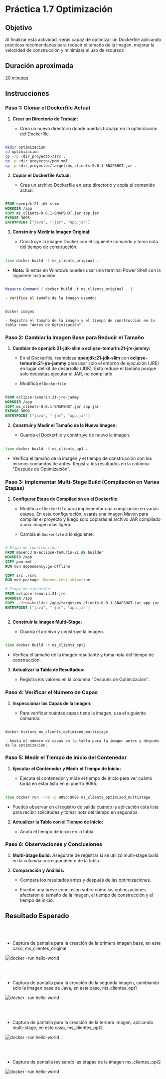 # Práctica 1.7 Optimización

## Objetivo
Al finalizar esta actividad, serás capaz de optimizar un Dockerfile aplicando prácticas recomendadas para reducir el tamaño de la imagen, mejorar la velocidad de construcción y minimizar el uso de recursos


## Duración aproximada
20 minutos

## Instrucciones

### Paso 1: Clonar el Dockerfile Actual

1. **Crear un Directorio de Trabajo:**

    - Crea un nuevo directorio donde puedas trabajar en la optimización del Dockerfile.

```bash

mkdir optimizacion
cd optimizacion
cp -rp <dir_proyecto>/src .
cp -p <dir_proyecto>/pom.xml .
cp -p <dir_proyecto>/target/ms_clients-0.0.1-SNAPSHOT.jar .
```

2. **Copiar el Dockerfile Actual:**

    - Crea un archivo Dockerfile en este directorio y copia el contenido actual:

```dockerfile

FROM openjdk:21-jdk-slim
WORKDIR /app
COPY ms_clients-0.0.1-SNAPSHOT.jar app.jar
EXPOSE 9096
ENTRYPOINT ["java", "-jar", "app.jar"]

```

3. **Construir y Medir la Imagen Original:**

    - Construye la imagen Docker con el siguiente comando y toma nota del tiempo de construcción.
```bash
 
time docker build -t ms_clients_original .
```

- **Nota:** Si estas en Windows puedes usar una terminal Power Shell con la siguiente instrucción:

```PowerShell

Measure-Command { docker build -t ms_clients_original . }

```


    - Verifica el tamaño de la imagen usando:

```bash
 
docker images  
```

    - Registra el tamaño de la imagen y el tiempo de construcción en la tabla como "Antes de Optimización".


### Paso 2: Cambiar la Imagen Base para Reducir el Tamaño


1. **Cambiar de openjdk:21-jdk-slim a eclipse-temurin:21-jre-jammy:**

    - En el Dockerfile, reemplaza **openjdk:21-jdk-slim** con **eclipse-temurin:21-jre-jammy** para usar solo el entorno de ejecución (JRE) en lugar del kit de desarrollo (JDK). Esto reduce el tamaño porque solo necesitas ejecutar el JAR, no compilarlo.

    - Modifica el `Dockerfile`:

```dockerfile
 
FROM eclipse-temurin:21-jre-jammy
WORKDIR /app
COPY ms_clients-0.0.1-SNAPSHOT.jar app.jar
EXPOSE 9096
ENTRYPOINT ["java", "-jar", "app.jar"]
```

2. **Construir y Medir el Tamaño de la Nueva Imagen:**

    - Guarda el Dockerfile y construye de nuevo la imagen.

```bash
 
time docker build -t ms_clients_op1 .
```

- Verifica el tamaño de la imagen y el tiempo de construcción con los mismos comandos de antes. Registra los resultados en la columna "Después de Optimización".



### Paso 3: Implementar Multi-Stage Build (Compilación en Varias Etapas)

1. **Configurar Etapa de Compilación en el Dockerfile:**

    - Modifica el `Dockerfile` para implementar una compilación en varias etapas. En esta configuración, usarás una imagen Maven para compilar el proyecto y luego solo copiarás el archivo JAR compilado a una imagen más ligera.

    - Cambia el `Dockerfile` a lo siguiente:

```dockerfile

# Etapa de construcción
FROM maven:3.8-eclipse-temurin-21 AS builder
WORKDIR /app
COPY pom.xml .
RUN mvn dependency:go-offline

COPY src ./src
RUN mvn package -Dmaven.test.skip=true

# Etapa de ejecución
FROM eclipse-temurin:21-jre
WORKDIR /app
COPY --from=builder /app/target/ms_clients-0.0.1-SNAPSHOT.jar app.jar
ENTRYPOINT ["java", "-jar", "app.jar"]
 
```

2. **Construir la Imagen Multi-Stage:**

    - Guarda el archivo y construye la imagen.

```bash
 
time docker build -t ms_clients_opt2 .
```

- Verifica el tamaño de la imagen resultante y toma nota del tiempo de construcción.

3. **Actualizar la Tabla de Resultados:**

    - Registra los valores en la columna "Después de Optimización".



### Paso 4: Verificar el Número de Capas

1. **Inspeccionar las Capas de la Imagen:**

    - Para verificar cuántas capas tiene la imagen, usa el siguiente comando:

```bash

docker history ms_clients_optimized_multistage
```

    - Anota el número de capas en la tabla para la imagen antes y después de la optimización.



### Paso 5: Medir el Tiempo de Inicio del Contenedor

1. **Ejecutar el Contenedor y Medir el Tiempo de Inicio:**

    - Ejecuta el contenedor y mide el tiempo de inicio para ver cuánto tarda en estar listo en el puerto 9095.

```bash
 
time docker run --rm -p 9095:9095 ms_clients_optimized_multistage
```

- Puedes observar en el registro de salida cuándo la aplicación está lista para recibir solicitudes y tomar nota del tiempo en segundos.

2. **Actualizar la Tabla con el Tiempo de Inicio:**

    - Anota el tiempo de inicio en la tabla.



### Paso 6: Observaciones y Conclusiones

1. **Multi-Stage Build:** Asegúrate de registrar si se utilizó multi-stage build en la columna correspondiente de la tabla.

2. **Comparación y Análisis:**

    - Compara los resultados antes y después de las optimizaciones.

    - Escribe una breve conclusión sobre cómo las optimizaciones afectaron el tamaño de la imagen, el tiempo de construcción y el tiempo de inicio.




## Resultado Esperado

<br/><br/>
- Captura de pantalla para la creación de la primera imagen base, en este caso, ms_clientes_original

![docker -run hello-world](../images/u1_7_1.png)

<br/><br/>
- Captura de pantalla para la creación de la segunda imagen, cambiando solo la imagen base de Java, en este caso, ms_clientes_opt1

![docker -run hello-world](../images/u1_7_2.png)

<br/><br/>
- Captura de pantalla para la creación de la tercera imagen, aplicando multi-stage, en este caso, ms_clientes_opt2

![docker -run hello-world](../images/u1_7_3.png)

<br/><br/>
- Captura de pantalla revisando las étapas de la imagen mx_clientes_opt2

![docker -run hello-world](../images/u1_7_4.png)